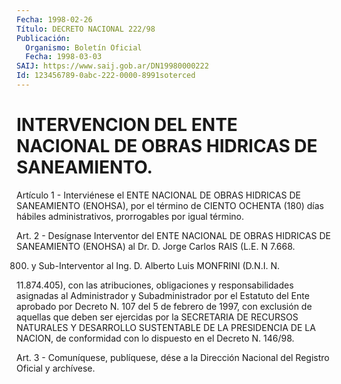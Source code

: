 ```yaml
---
Fecha: 1998-02-26
Título: DECRETO NACIONAL 222/98
Publicación:
  Organismo: Boletín Oficial
  Fecha: 1998-03-03
SAIJ: https://www.saij.gob.ar/DN19980000222
Id: 123456789-0abc-222-0000-8991soterced
---
```

# INTERVENCION DEL ENTE NACIONAL DE OBRAS HIDRICAS DE SANEAMIENTO.

<a id="1"></a>
Artículo 1 - Interviénese  el  ENTE  NACIONAL  DE OBRAS HIDRICAS DE SANEAMIENTO (ENOHSA), por el término de CIENTO OCHENTA  (180)  días hábiles    administrativos,   prorrogables  por  igual  término.

<a id="2"></a>
Art.  2 - Desígnase Interventor del ENTE NACIONAL DE OBRAS HIDRICAS DE SANEAMIENTO  (ENOHSA)  al Dr. D. Jorge Carlos RAIS (L.E. N 7.668.

800) y Sub-Interventor al Ing. D. Alberto Luis MONFRINI (D.N.I. N.

11.874.405), con las atribuciones, obligaciones y responsabilidades asignadas  al  Administrador  y Subadministrador por  el  Estatuto del Ente aprobado por Decreto N. 107 del 5 de febrero de 1997, con exclusión  de  aquellas que deben ser ejercidas por la SECRETARIA DE RECURSOS NATURALES  Y DESARROLLO SUSTENTABLE DE LA PRESIDENCIA DE LA NACION, de conformidad  con  lo dispuesto en el Decreto N. 146/98.

<a id="3"></a>
Art.  3 - Comuníquese, publíquese,  dése a la Dirección Nacional del Registro Oficial y archívese.